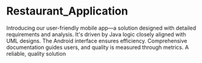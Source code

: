 # Restaurant_Application
Introducing our user-friendly mobile app—a solution designed with detailed requirements and analysis. It's driven by Java logic closely aligned with UML designs. The Android interface ensures efficiency. Comprehensive documentation guides users, and quality is measured through metrics. A reliable, quality solution
